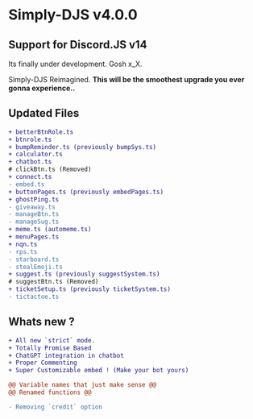 # Simply-DJS v4.0.0

## Support for Discord.JS v14

Its finally under development. Gosh x_X.

Simply-DJS Reimagined.
**This will be the smoothest upgrade you ever gonna experience..**

## Updated Files

```diff
+ betterBtnRole.ts
+ btnrole.ts
+ bumpReminder.ts (previously bumpSys.ts)
+ calculator.ts
+ chatbot.ts
# clickBtn.ts (Removed)
+ connect.ts
- embed.ts
+ buttonPages.ts (previously embedPages.ts)
+ ghostPing.ts
- giveaway.ts
- manageBtn.ts
- manageSug.ts
+ meme.ts (automeme.ts)
+ menuPages.ts
+ nqn.ts
- rps.ts
- starboard.ts
- stealEmoji.ts
+ suggest.ts (previously suggestSystem.ts)
# suggestBtn.ts (Removed)
+ ticketSetup.ts (previously ticketSystem.ts)
- tictactoe.ts
```

## Whats new ?

```diff
+ All new `strict` mode.
+ Totally Promise Based
+ ChatGPT integration in chatbot
+ Proper Commenting
+ Super Customizable embed ! (Make your bot yours)

@@ Variable names that just make sense @@
@@ Renamed functions @@

- Removing `credit` option
```
